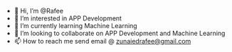 - 👋 Hi, I’m @Rafee
- 👀 I’m interested in APP Development
- 🌱 I’m currently learning Machine Learning
- 💞️ I’m looking to collaborate on APP Development and Machine Learning
- 📫 How to reach me send email @
      zunaiedrafee@gmail.com

<!---
Zunaied/Zunaied is a ✨ special ✨ repository because its `README.md` (this file) appears on your GitHub profile.
You can click the Preview link to take a look at your changes.
--->

